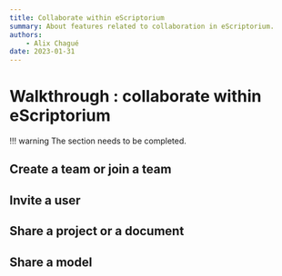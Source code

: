 ```yaml
---
title: Collaborate within eScriptorium
summary: About features related to collaboration in eScriptorium.
authors:
    - Alix Chagué
date: 2023-01-31
---
```


# Walkthrough : collaborate within eScriptorium

!!! warning
    The section needs to be completed.

## Create a team or join a team

## Invite a user

## Share a project or a document 

## Share a model